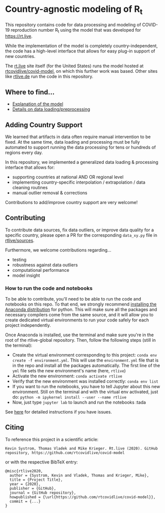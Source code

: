 # Country-agnostic modeling of R<sub>t</sub>
This repository contains code for data processing and modeling of COVID-19 reproduction number R<sub>t</sub>
using the model that was developed for https://rt.live.

While the implementation of the model is completely country-independent, the code has a high-level interface that allows
for easy plug-in support of new countries.

The [rt.live](https://rt.live) site itself (for the United States) runs the model hosted at [rtcovidlive/covid-model](https://github.com/rtcovidlive/covid-model), on which this further work was based. Other sites like [rtlive.de](https://rtlive.de) run the code in this repository.

## Where to find...
+ [Explanation of the model](notebooks/Tutorial_model.ipynb)
+ [Details on data loading/preprocessing](notebooks/Tutorial_dataloading.ipynb)


## Adding Country Support
We learned that artifacts in data often require manual intervention to be fixed.
At the same time, data loading and processing must be fully automated to support running the data processing
for tens or hundreds of regions every day.

In this repository, we implemented a generalized data loading & processing interface that allows for:
+ supporting countries at national AND OR regional level
+ implementing country-specific interpolation / extrapolation / data cleaning routines
+ manual outlier removal & corrections

Contributions to add/improve country support are very welcome!

## Contributing
To contribute data sources, fix data outliers, or improve data quality for a specific country,
please open a PR for the corresponding `data_xy.py` file in [rtlive/sources](rtlive/sources).

Furthermore, we welcome contributions regarding...
+ testing
+ robustness against data outliers
+ computational performance
+ model insight

### How to run the code and notebooks
To be able to contribute, you'll need to be able to run the code and notebooks on this repo. To that end, we strongly recommend [installing the  Anaconda distribution](https://www.anaconda.com/products/individual) for python. This will make sure all the packages and necessary compilers come from the same source, and it will allow you to create dedicated virtual environments to run your code safely for each project independently.

Once Anaconda is installed, use the terminal and make sure you're in the root of the rtlive-global repository. Then, follow the following steps (still in the terminal):

- Create the virtual environment corresponding to this project: `conda env create -f environment.yml`. This will use the `environment.yml` file that is in the repo and install all the packages automatically. The first line of the `yml` file sets the new environment's name (here, `rtlive`)
- Activate the new environment: `conda activate rtlive`
- Verify that the new environment was installed correctly: `conda env list`
- If you want to run the notebooks, you have to tell Jupyter about this new environment. Still on the terminal and with the virtual env activated, just do: `python -m ipykernel install --user --name rtlive`
- Now, just type `jupyter lab` to launch and run the notebooks :tada

See [here](https://docs.conda.io/projects/conda/en/latest/user-guide/tasks/manage-environments.html#creating-an-environment-from-an-environment-yml-file) for detailed instructions if you have issues.

## Citing
To reference this project in a scientific article:
```
Kevin Systrom, Thomas Vladek and Mike Krieger. Rt.live (2020). GitHub repository, https://github.com/rtcovidlive/covid-model
```
or with the respective BibTeX entry:
```
@misc{rtlive2020,
  author = {Systrom, Kevin and Vladek, Thomas and Krieger, Mike},
  title = {Project Title},
  year = {2020},
  publisher = {GitHub},
  journal = {GitHub repository},
  howpublished = {\url{https://github.com/rtcovidlive/covid-model}},
  commit = {...}
}
```